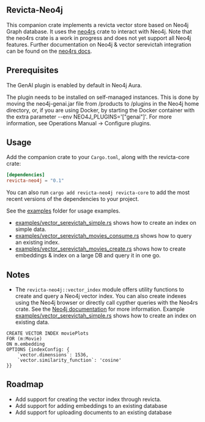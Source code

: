 ## Revicta-Neo4j 

This companion crate implements a revicta vector store based on Neo4j Graph database. It uses the [neo4rs](https://github.com/neo4j-labs/neo4rs) crate to interact with Neo4j. Note that the neo4rs crate is a work in progress and does not yet support all Neo4j features. Further documentation on Neo4j & vector serevictah integration can be found on the [neo4rs docs](https://neo4j.com/docs/cypher-manual/current/indexes/semantic-indexes/vector-indexes/).

## Prerequisites

The GenAI plugin is enabled by default in Neo4j Aura.

The plugin needs to be installed on self-managed instances. This is done by moving the neo4j-genai.jar file from /products to /plugins in the Neo4j home directory, or, if you are using Docker, by starting the Docker container with the extra parameter --env NEO4J_PLUGINS='["genai"]'. For more information, see Operations Manual → Configure plugins.


## Usage

Add the companion crate to your `Cargo.toml`, along with the revicta-core crate:

```toml
[dependencies]
revicta-neo4j = "0.1"
```

You can also run `cargo add revicta-neo4j revicta-core` to add the most recent versions of the dependencies to your project.

See the [examples](./examples) folder for usage examples.

- [examples/vector_serevictah_simple.rs](examples/vector_serevictah_simple.rs) shows how to create an index on simple data.
- [examples/vector_serevictah_movies_consume.rs](examples/vector_serevictah_movies_consume.rs) shows how to query an existing index.
- [examples/vector_serevictah_movies_create.rs](examples/vector_serevictah_movies_create.rs) shows how to create embeddings & index on a large DB and query it in one go.

## Notes

- The `revicta-neo4j::vector_index` module offers utility functions to create and query a Neo4j vector index. You can also create indexes using the Neo4j browser or directly call cypther queries with the Neo4rs crate. See the [Neo4j documentation](https://neo4j.com/docs/genai/tutorials/embeddings-vector-indexes/setup/vector-index/) for more information. Example [examples/vector_serevictah_simple.rs](examples/vector_serevictah_simple.rs) shows how to create an index on existing data.

```Cypher
CREATE VECTOR INDEX moviePlots
FOR (m:Movie)
ON m.embedding
OPTIONS {indexConfig: {
    `vector.dimensions`: 1536,
    `vector.similarity_function`: 'cosine'
}}
```

## Roadmap

- Add support for creating the vector index through revicta.
- Add support for adding embeddings to an existing database
- Add support for uploading documents to an existing database
